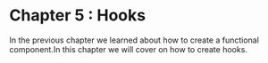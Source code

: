 # Chapter 5 : Hooks

In the previous chapter we learned about how to create a functional component.In this chapter we will cover on how to create hooks.
